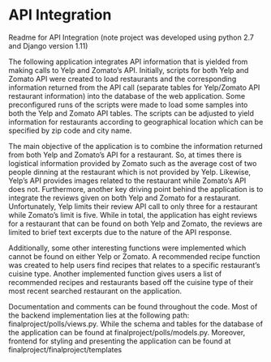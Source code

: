# API Integration

Readme for API Integration (note project was developed using python 2.7 and Django version 1.11)


The following application integrates API information that is yielded from making calls to Yelp and Zomato’s API. Initially, scripts for both Yelp and Zomato API were created to load restaurants and the corresponding information returned from the API call (separate tables for Yelp/Zomato API restaurant information) into the database of the web application. Some preconfigured runs of the scripts were made to load some samples into both the Yelp and Zomato API tables. The scripts can be adjusted to yield information for restaurants according to geographical location which can be specified by zip code and city name.

The main objective of the application is to combine the information returned from both Yelp and Zomato’s API for a restaurant. So, at times there is logistical information provided by Zomato such as the average cost of two people dinning at the restaurant which is not provided by Yelp. Likewise, Yelp’s API provides images related to the restaurant while Zomato’s API does not. Furthermore, another key driving point behind the application is to integrate the reviews given on both Yelp and Zomato for a restaurant. Unfortunately, Yelp limits their review API call to only three for a restaurant while Zomato’s limit is five. While in total, the application has eight reviews for a restaurant that can be found on both Yelp and Zomato, the reviews are limited to brief text excerpts due to the nature of the API response. 

Additionally, some other interesting functions were implemented which cannot be found on either Yelp or Zomato. A recommended recipe function was created to help users find recipes that relates to a specific restaurant’s cuisine type. Another implemented function gives users a list of recommended recipes and restaurants based off the cuisine type of their most recent searched restaurant on the application.

Documentation and comments can be found throughout the code. Most of the backend implementation lies at the following path: finalproject/polls/views.py. While the schema and tables for the database of the application can be found at finalproject/polls/models.py. Moreover, frontend for styling and presenting the application can be found at finalproject/finalproject/templates

     
